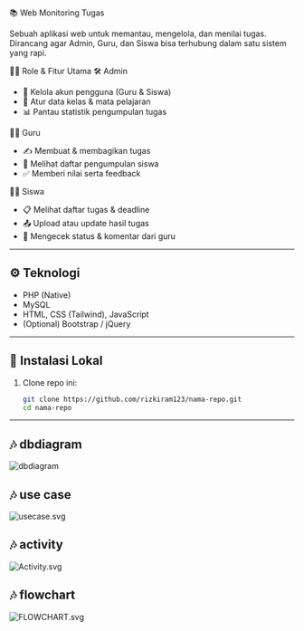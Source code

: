 📚 Web Monitoring Tugas

Sebuah aplikasi web untuk memantau, mengelola, dan menilai tugas. Dirancang agar Admin, Guru, dan Siswa bisa terhubung dalam satu sistem yang rapi.

🧑‍💼 Role & Fitur Utama
🛠️ Admin

- 🔑 Kelola akun pengguna (Guru & Siswa)
- 🏫 Atur data kelas & mata pelajaran
- 📊 Pantau statistik pengumpulan tugas

👨‍🏫 Guru

- ✍️ Membuat & membagikan tugas
- 📂 Melihat daftar pengumpulan siswa
- ✅ Memberi nilai serta feedback

👨‍🎓 Siswa

- 📋 Melihat daftar tugas & deadline
- 📤 Upload atau update hasil tugas
- 📨 Mengecek status & komentar dari guru
---

## ⚙️ Teknologi

- PHP (Native)
- MySQL
- HTML, CSS (Tailwind), JavaScript
- (Optional) Bootstrap / jQuery

---

## 🚀 Instalasi Lokal

1. Clone repo ini:
   ```bash
   git clone https://github.com/rizkiram123/nama-repo.git
   cd nama-repo

---


## 🎶 dbdiagram
![dbdiagram](dbdiagram.svg)


## 🎶 use case
![usecase.svg](usecase.svg)


## 🎶 activity
![Activity.svg](Activity.svg)


## 🎶 flowchart
![FLOWCHART.svg](FLOWCHART.svg)
